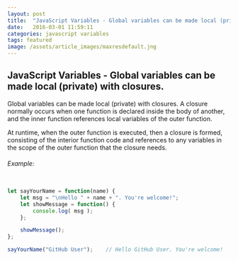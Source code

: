 ```yaml
---
layout: post
title:  "JavaScript Variables - Global variables can be made local (private) with closures."
date:   2016-03-01 11:59:11
categories: javascript variables
tags: featured
image: /assets/article_images/maxresdefault.jng
---
```


JavaScript Variables - Global variables can be made local (private) with closures.
----------------  

Global variables can be made local (private) with closures. A closure normally occurs when one function is declared inside the body of another, and the inner function references local variables of the outer function. 

At runtime, when the outer function is executed, then a closure is formed, consisting of the interior function code and references to any variables in the scope of the outer function that the closure needs.

###### Example:

```javascript

let sayYourName = function(name) {
    let msg = "\nHello " + name + ". You're welcome!";
    let showMessage = function() {
        console.log( msg );
    };

    showMessage();
};

sayYourName("GitHub User");    // Hello GitHub User. You're welcome!

```


